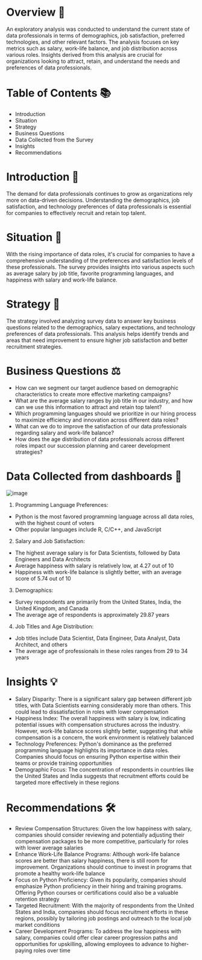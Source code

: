 # Overview 📖

An exploratory analysis was conducted to understand the current state of data professionals in terms of demographics, job satisfaction, preferred technologies, and other relevant factors. The analysis focuses on key metrics such as salary, work-life balance, and job distribution across various roles. Insights derived from this analysis are crucial for organizations looking to attract, retain, and understand the needs and preferences of data professionals.

# Table of Contents 📚

- Introduction
- Situation
- Strategy
- Business Questions
- Data Collected from the Survey
- Insights
- Recommendations

# Introduction 📝

The demand for data professionals continues to grow as organizations rely more on data-driven decisions. Understanding the demographics, job satisfaction, and technology preferences of data professionals is essential for companies to effectively recruit and retain top talent.

# Situation 🔎

With the rising importance of data roles, it's crucial for companies to have a comprehensive understanding of the preferences and satisfaction levels of these professionals. The survey provides insights into various aspects such as average salary by job title, favorite programming languages, and happiness with salary and work-life balance.

# Strategy 🎯

The strategy involved analyzing survey data to answer key business questions related to the demographics, salary expectations, and technology preferences of data professionals. This analysis helps identify trends and areas that need improvement to ensure higher job satisfaction and better recruitment strategies.

# Business Questions ⚖️

- How can we segment our target audience based on demographic characteristics to create more effective marketing campaigns?
- What are the average salary ranges by job title in our industry, and how can we use this information to attract and retain top talent?
- Which programming languages should we prioritize in our hiring process to maximize efficiency and innovation across different data roles?
- What can we do to improve the satisfaction of our data professionals regarding salary and work-life balance?
- How does the age distribution of data professionals across different roles impact our succession planning and career development strategies?

# Data Collected from dashboards 📑

![image](https://github.com/user-attachments/assets/c383d6b5-5d38-4b69-97b9-d71035da63cb)

1) Programming Language Preferences:

- Python is the most favored programming language across all data roles, with the highest count of voters
- Other popular languages include R, C/C++, and JavaScript

2) Salary and Job Satisfaction:

- The highest average salary is for Data Scientists, followed by Data Engineers and Data Architects
- Average happiness with salary is relatively low, at 4.27 out of 10
- Happiness with work-life balance is slightly better, with an average score of 5.74 out of 10

3) Demographics:

- Survey respondents are primarily from the United States, India, the United Kingdom, and Canada
- The average age of respondents is approximately 29.87 years

4) Job Titles and Age Distribution:

- Job titles include Data Scientist, Data Engineer, Data Analyst, Data Architect, and others
- The average age of professionals in these roles ranges from 29 to 34 years

# Insights 💡

- Salary Disparity: There is a significant salary gap between different job titles, with Data Scientists earning considerably more than others. This could lead to dissatisfaction in roles with lower compensation
- Happiness Index: The overall happiness with salary is low, indicating potential issues with compensation structures across the industry. However, work-life balance scores slightly better, suggesting that while compensation is a concern, the work environment is relatively balanced
- Technology Preferences: Python's dominance as the preferred programming language highlights its importance in data roles. Companies should focus on ensuring Python expertise within their teams or provide training opportunities
- Demographic Focus: The concentration of respondents in countries like the United States and India suggests that recruitment efforts could be targeted more effectively in these regions

# Recommendations 🛠️
- Review Compensation Structures: Given the low happiness with salary, companies should consider reviewing and potentially adjusting their compensation packages to be more competitive, particularly for roles with lower average salaries
- Enhance Work-Life Balance Programs: Although work-life balance scores are better than salary happiness, there is still room for improvement. Organizations should continue to invest in programs that promote a healthy work-life balance
- Focus on Python Proficiency: Given its popularity, companies should emphasize Python proficiency in their hiring and training programs. Offering Python courses or certifications could also be a valuable retention strategy
- Targeted Recruitment: With the majority of respondents from the United States and India, companies should focus recruitment efforts in these regions, possibly by tailoring job postings and outreach to the local job market conditions
- Career Development Programs: To address the low happiness with salary, companies could offer clear career progression paths and opportunities for upskilling, allowing employees to advance to higher-paying roles over time
